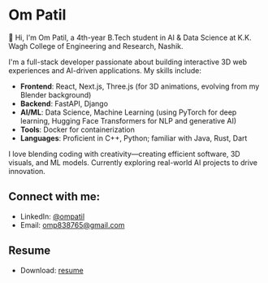 # Om Patil

👋 Hi, I'm Om Patil, a 4th-year B.Tech student in AI & Data Science at K.K. Wagh College of Engineering and Research, Nashik.

I'm a full-stack developer passionate about building interactive 3D web experiences and AI-driven applications. My skills include:

- **Frontend**: React, Next.js, Three.js (for 3D animations, evolving from my Blender background)
- **Backend**: FastAPI, Django
- **AI/ML**: Data Science, Machine Learning (using PyTorch for deep learning, Hugging Face Transformers for NLP and generative AI)
- **Tools**: Docker for containerization
- **Languages**: Proficient in C++, Python; familiar with Java, Rust, Dart

I love blending coding with creativity—creating efficient software, 3D visuals, and ML models. Currently exploring real-world AI projects to drive innovation.

## Connect with me:
- LinkedIn: [@ompatil](https://www.linkedin.com/in/om-patil-7622a6258/)
- Email: omp838765@gmail.com
## Resume
- Download: [resume]([https://](https://raw.githubusercontent.com/Omvpatil/Omvpatil/main/final-resume.pdf))
